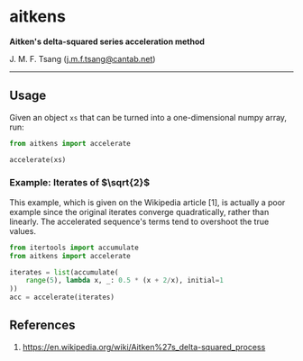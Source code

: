 # aitkens

**Aitken's delta-squared series acceleration method**

J. M. F. Tsang (j.m.f.tsang@cantab.net)

---

## Usage

Given an object `xs` that can be turned into a one-dimensional numpy 
array, run:

```python
from aitkens import accelerate

accelerate(xs)
```

### Example: Iterates of $\sqrt{2}$

This example, which is given on the Wikipedia article [1], is actually a
poor example since the original iterates converge quadratically, rather 
than linearly. The accelerated sequence's terms tend to overshoot the
true values.

```python
from itertools import accumulate
from aitkens import accelerate

iterates = list(accumulate(
    range(5), lambda x, _: 0.5 * (x + 2/x), initial=1
))
acc = accelerate(iterates)
```

## References

  1. https://en.wikipedia.org/wiki/Aitken%27s_delta-squared_process


